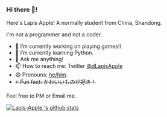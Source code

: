 ### Hi there 👋!
Here's Lapis Apple!
A normally student from China, Shandong.

I'm not a programmer and not a coder.

- 🔭 I’m currently working on playing games!(
- 🌱 I’m currently learning Python.
- 💬 Ask me anything!
- 📫 How to reach me: Twitter [@dLapisApple](https://twitter.com/dLapisApple)
- 😄 Pronouns: [he/him](https://pronoun.is/he).
- ~~⚡ Fun fact: かわいいものが好き！~~

Feel free to PM or Email me.

<!--
**Lapis-Apple/Lapis-Apple** is a ✨ _special_ ✨ repository because its `README.md` (this file) appears on your GitHub profile.

Here are some ideas to get you started:

- 🔭 I’m currently working on ...
- 🌱 I’m currently learning ...
- 👯 I’m looking to collaborate on ...
- 🤔 I’m looking for help with ...
- 💬 Ask me about ...
- 📫 How to reach me: ...
- 😄 Pronouns: ...
- ⚡ Fun fact: ...
-->

[![Lapis-Apple 's github stats](https://github-readme-stats.vercel.app/api?username=Lapis-Apple&show_icons=true&count_private=true&include_all_commits=true&hide=contribs,prs)](https://github.com/Lapis-Apple/github-readme-stats)
